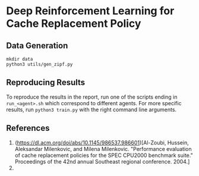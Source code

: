# Deep Reinforcement Learning for Cache Replacement Policy

## Data Generation
```
mkdir data
python3 utils/gen_zipf.py
```

## Reproducing Results
To reproduce the results in the report, run one of the scripts ending in `run_<agent>.sh` which correspond to different agents. For more specific results, run `python3 train.py` with the right command line arguments.

## References

1. (https://dl.acm.org/doi/abs/10.1145/986537.986601)[Al-Zoubi, Hussein, Aleksandar Milenkovic, and Milena Milenkovic. "Performance evaluation of cache replacement policies for the SPEC CPU2000 benchmark suite." Proceedings of the 42nd annual Southeast regional conference. 2004.]
2. 